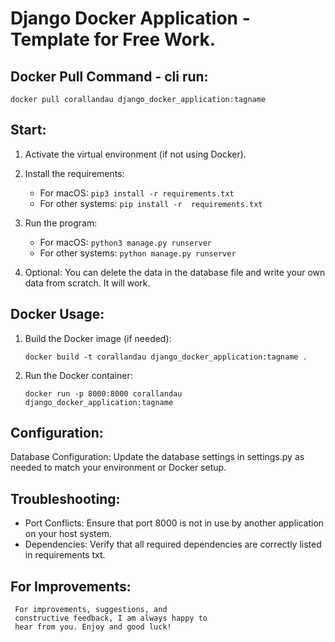 # Django Docker Application - Template for Free Work.

## Docker Pull Command - cli run:

`docker pull corallandau django_docker_application:tagname`  

## Start:

1. Activate the virtual environment (if not using 
Docker).

2. Install the requirements:
   - For macOS: `pip3 install -r requirements.txt`
   - For other systems: `pip install -r 
   requirements.txt`

3. Run the program:
   - For macOS: `python3 manage.py runserver`
   - For other systems: `python manage.py runserver`

4. Optional: You can delete the data in the 
database file and 
write your own data from scratch. 
It will work.

## Docker Usage:
1. Build the Docker image (if needed):

    `docker build -t corallandau django_docker_application:tagname .`

2. Run the Docker container: 

    `docker run -p 8000:8000 corallandau django_docker_application:tagname`

## Configuration:
Database Configuration: Update the database 
settings in settings.py as 
needed to match your environment or Docker setup.

## Troubleshooting:
- Port Conflicts: Ensure that port 8000 is not in 
use by another application on your host system.
- Dependencies: Verify that all required 
dependencies are correctly listed in requirements
txt.

## For Improvements:
     For improvements, suggestions, and 
     constructive feedback, I am always happy to 
     hear from you. Enjoy and good luck!
